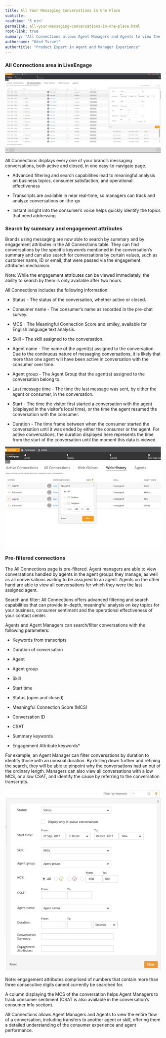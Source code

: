 ```yaml
---
title: All Your Messaging Conversations in One Place
subtitle:
readtime: "5 min"
permalink: all-your-messaging-conversations-in-one-place.html
root-link: true
summary: "All Connections allows Agent Managers and Agents to view the entire flow of a conversation, including transfers to another agent or skill, offering them a detailed understanding of the consumer experience and agent performance."
authorname: "Oded Israel"
authortitle: "Product Expert in Agent and Manager Experience"
---
```


### All Connections area in LiveEngage  

![All Connections Area](img/all-connections-area.png)

All Connections displays every one of your brand’s messaging conversations, both active and closed, in one easy-to-navigate page.

* Advanced filtering and search capabilities lead to meaningful analysis on business topics, consumer satisfaction, and operational effectiveness

* Transcripts are available in near real-time, so managers can track and analyze conversations on-the-go

* Instant insight into the consumer’s voice helps quickly identify the topics that need addressing

### Search by summary and engagement attributes

Brands using messaging are now able to search by summary and by engagement attributes in the All Connections table. They can find conversations by the specific keywords mentioned in the conversation’s summary and can also search for conversations by certain values, such as customer name, ID or email, that were passed via the engagement attributes mechanism.

<div class="note">Note: While the engagement attributes can be viewed immediately, the ability to search by them is only available after two hours.</div>

All Connections includes the following information:

* Status - The status of the conversation, whether active or closed.

* Consumer name - The consumer’s name as recorded in the pre-chat survey.

* MCS - The Meaningful Connection Score and smiley, available for English language text analysis.

* Skill - The skill assigned to the conversation.

* Agent name - The name of the agent(s) assigned to the conversation. Due to the continuous nature of messaging conversations, it is likely that more than one agent will have been active in conversation with the consumer over time.

* Agent group - The Agent Group that the agent(s) assigned to the conversation belong to.

* Last message time - The time the last message was sent, by either the agent or consumer, in the conversation.

* Start - The time the visitor first started a conversation with the agent (displayed in the visitor’s local time), or the time the agent resumed the conversation with the consumer.

* Duration - The time frame between when the consumer started the conversation until it was ended by either the consumer or the agent. For active conversations, the duration displayed here represents the time from the start of the conversation until the moment this data is viewed.

![MCS sentiment score](img/MCS-sentiment-measurement.png)

### Pre-filtered connections

The All Connections page is pre-filtered. Agent managers are able to view conversations handled by agents in the agent groups they manage, as well as all conversations waiting to be assigned to an agent. Agents on the other hand are able to view all conversations for which they were the last assigned agent.

Search and filter: All Connections offers advanced filtering and search capabilities that can provide in-depth, meaningful analysis on key topics for your business, consumer sentiment and the operational effectiveness of your contact center.

Agents and Agent Managers can search/filter conversations with the following parameters:

* Keywords from transcripts

* Duration of conversation

* Agent

* Agent group

* Skill

* Start time

* Status (open and closed)

* Meaningful Connection Score (MCS)

* Conversation ID

* CSAT

* Summary keywords

* Engagement Attribute keywords*

For example, an Agent Manager can filter conversations by duration to identify those with an unusual duration. By drilling down further and refining the search, they will be able to pinpoint why the conversations had an out of the ordinary length. Managers can also view all conversations with a low MCS, or a low CSAT, and identify the cause by referring to the conversation transcripts.

![search conversation transcript](img/search-conversation-transcript.png)

<div class="note">Note: engagement attributes comprised of numbers that contain more than three consecutive digits cannot currently be searched for.</div>

A column displaying the MCS of the conversation helps Agent Managers to track consumer sentiment (CSAT is also available in the conversation’s consumer info section).

All Connections allows Agent Managers and Agents to view the entire flow of a conversation, including transfers to another agent or skill, offering them a detailed understanding of the consumer experience and agent performance.
